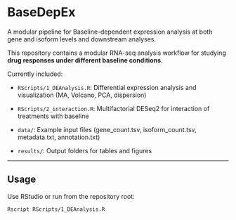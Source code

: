 # BaseDepEx
A modular pipeline for Baseline-dependent expression analysis at both gene and isoform levels and downstream analyses.

This repository contains a modular RNA-seq analysis workflow for studying **drug responses under different baseline conditions**.

Currently included:
- `RScripts/1_DEAnalysis.R`: Differential expression analysis and visualization (MA, Volcano, PCA, dispersion)
- `RScripts/2_interaction.R`: Multifactorial DESeq2 for interaction of treatments with baseline

- `data/`: Example input files (gene_count.tsv, isoform_count.tsv, metadata.txt, annotation.txt)

- `results/`: Output folders for tables and figures

---

## Usage

Use RStudio or run from the repository root:
```bash
Rscript RScripts/1_DEAnalysis.R